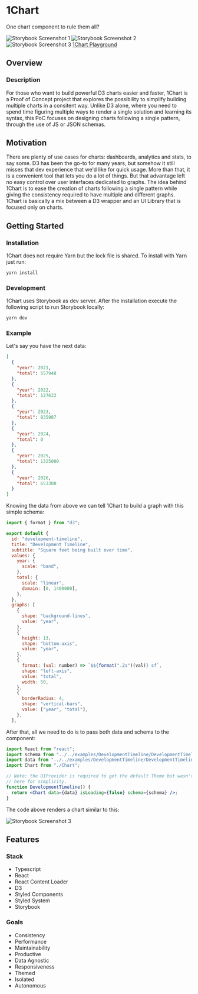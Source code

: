 # 1Chart

One chart component to rule them all?

![Storybook Screenshot 1](https://user-images.githubusercontent.com/106011/139783618-84663fc6-c601-4ae8-95c5-4d82b9c5a439.png)
![Storybook Screenshot 2](https://user-images.githubusercontent.com/106011/139783624-fa1bf3b7-bf3e-441f-bd8f-dcd56a5c9420.png)
![Storybook Screenshot 3](https://user-images.githubusercontent.com/106011/139783633-c752b9eb-d379-4bb5-adb4-3266c9a0b974.png)
[1Chart Playground](https://renemonroy.github.io/one-chart)

## Overview

### Description

For those who want to build powerful D3 charts easier and faster, 1Chart is a Proof of Concept project that explores the possibility to simplify building multiple charts in a consitent way. Unlike D3 alone, where you need to spend time figuring multiple ways to render a single solution and learning its syntax, this PoC focuses on designing charts following a single pattern, through the use of JS or JSON schemas.

## Motivation

There are plenty of use cases for charts: dashboards, analytics and stats, to say some. D3 has been the go-to for many years, but somehow it still misses that dev experience that we'd like for quick usage. More than that, it is a convenient tool that lets you do a lot of things. But that advantage left no easy control over user interfaces dedicated to graphs. The idea behind 1Chart is to ease the creation of charts following a single pattern while giving the consistency required to have multiple and different graphs. 1Chart is basically a mix between a D3 wrapper and an UI Library that is focused only on charts.

## Getting Started

### Installation

1Chart does not require Yarn but the lock file is shared. To install with Yarn just run:

```sh
yarn install
```

### Development

1Chart uses Storybook as dev server. After the installation execute the following script to run Storybook locally:

```sh
yarn dev
```

### Example

Let's say you have the next data:

```json
[
  {
    "year": 2021,
    "total": 557948
  },
  {
    "year": 2022,
    "total": 127633
  },
  {
    "year": 2023,
    "total": 835987
  },
  {
    "year": 2024,
    "total": 0
  },
  {
    "year": 2025,
    "total": 1325000
  },
  {
    "year": 2026,
    "total": 653300
  }
]
```

Knowing the data from above we can tell 1Chart to build a graph with this simple schema:

```js
import { format } from "d3";

export default {
  id: "development-timeline",
  title: "Development Timeline",
  subtitle: "Square feet being built over time",
  values: {
    year: {
      scale: "band",
    },
    total: {
      scale: "linear",
      domain: [0, 1400000],
    },
  },
  graphs: [
    {
      shape: "background-lines",
      value: "year",
    },
    {
      height: 13,
      shape: "bottom-axis",
      value: "year",
    },
    {
      format: (val: number) => `$${format(".2s")(val)} sf`,
      shape: "left-axis",
      value: "total",
      width: 50,
    },
    {
      borderRadius: 4,
      shape: "vertical-bars",
      value: ["year", "total"],
    },
  ],
```

After that, all we need to do is to pass both data and schema to the component:

```jsx
import React from "react";
import schema from "../../examples/DevelopmentTimeline/DevelopmentTimeline.schema.ts";
import data from "../../examples/DevelopmentTimeline/DevelopmentTimeline.mockup.json";
import Chart from "./Chart";

// Note: the UIProvider is required to get the default Theme but wasn't added
// here for simplicity.
function DevelopmentTimeline() {
  return <Chart data={data} isLoading={false} schema={schema} />;
}
```

The code above renders a chart similar to this:

![Storybook Screenshot 3](https://user-images.githubusercontent.com/106011/139783597-b514d69c-868b-492a-be2d-2cc63f9bf01e.png)

## Features

### Stack

- Typescript
- React
- React Content Loader
- D3
- Styled Components
- Styled System
- Storybook

### Goals

- Consistency
- Performance
- Maintainability
- Productive
- Data Agnostic
- Responsiveness
- Themed
- Isolated
- Autonomous

